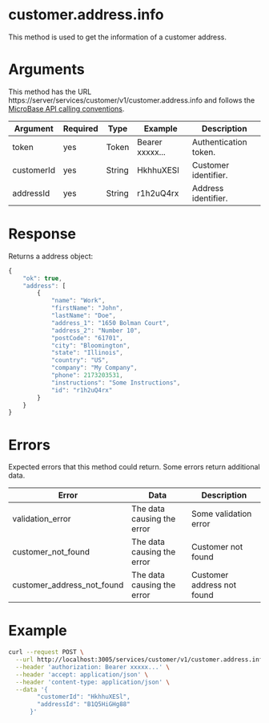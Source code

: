 # customer.address.info

This method is used to get the information of a customer address.

# Arguments

This method has the URL https://server/services/customer/v1/customer.address.info and
follows the [MicroBase API calling conventions](../calling-conventions.html).

Argument | Required | Type | Example | Description
---------|----------|------|---------|------------
token      | yes  | Token       | Bearer xxxxx...      | Authentication token.
customerId | yes  | String      | HkhhuXESl            | Customer identifier.
addressId  | yes  | String      | r1h2uQ4rx            | Address identifier.

# Response

Returns a address object:

```javascript
{
    "ok": true,
    "address": [
        {
            "name": "Work",
            "firstName": "John",
            "lastName": "Doe",
            "address_1": "1650 Bolman Court",
            "address_2": "Number 10",
            "postCode": "61701",
            "city": "Bloomington",
            "state": "Illinois",
            "country": "US",
            "company": "My Company",
            "phone": 2173203531,
            "instructions": "Some Instructions",
            "id": "r1h2uQ4rx"
        }
    }
}
```

# Errors

Expected errors that this method could return. Some errors return additional data.

Error | Data | Description
------|------|------------
validation_error | The data causing the error | Some validation error
customer_not_found | The data causing the error | Customer not found
customer_address_not_found | The data causing the error | Customer address not found

# Example

```bash
curl --request POST \
  --url http://localhost:3005/services/customer/v1/customer.address.info \
  --header 'authorization: Bearer xxxxx...' \
  --header 'accept: application/json' \
  --header 'content-type: application/json' \
  --data '{
        "customerId": "HkhhuXESl",
        "addressId": "B1Q5HiGHg88"
      }'
```
